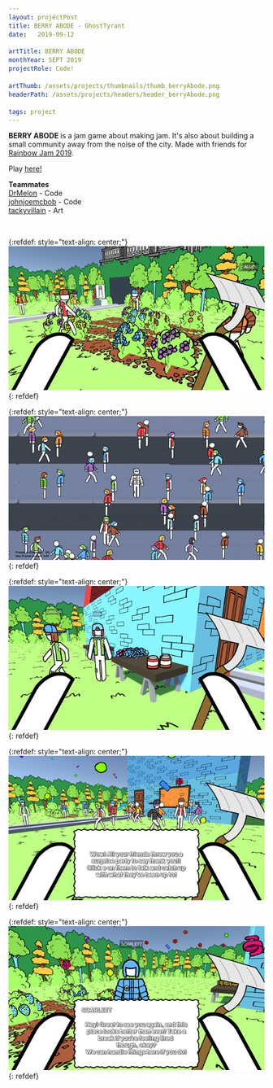 ```yaml
---
layout: projectPost
title: BERRY ABODE - GhostTyrant
date:   2019-09-12

artTitle: BERRY ABODE
monthYear: SEPT 2019
projectRole: Code!

artThumb: /assets/projects/thumbnails/thumb_berryAbode.png
headerPath: /assets/projects/headers/header_berryAbode.png

tags: project
---
```


<b>BERRY ABODE</b> is a jam game about making jam. It's also about building a small community away from the noise of the city. Made with friends for [Rainbow Jam 2019](https://itch.io/jam/rainbowjam19/rate/480862).

Play [here!](https://johnjoemcbob.itch.io/berry-abode)

<b>Teammates</b>
<br>[DrMelon](https://twitter.com/DrMelon) - Code
<br>[johnjoemcbob](https://twitter.com/johnjoemcbob) - Code
<br>[tackyvillain](https://twitter.com/tackyvillain) - Art

<br>

{:refdef: style="text-align: center;"}
![one](/assets/projects/berryAbode_0.png)
{: refdef}

{:refdef: style="text-align: center;"}
![two](/assets/projects/berryAbode_1.png)
{: refdef}

{:refdef: style="text-align: center;"}
![three](/assets/projects/berryAbode_2.png)
{: refdef}

{:refdef: style="text-align: center;"}
![four](/assets/projects/berryAbode_3.png)
{: refdef}

{:refdef: style="text-align: center;"}
![five](/assets/projects/berryAbode_4.png)
{: refdef}